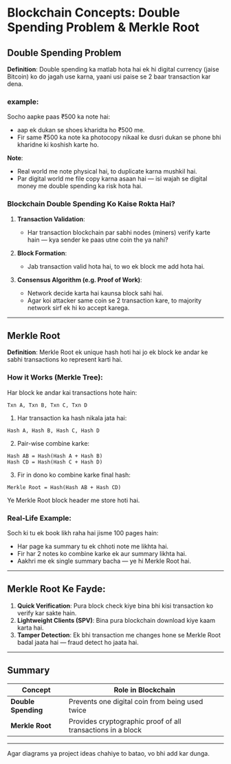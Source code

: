 # Blockchain Concepts: Double Spending Problem & Merkle Root

## Double Spending Problem

**Definition**:
Double spending ka matlab hota hai ek hi digital currency (jaise Bitcoin) ko do jagah use karna, yaani usi paise se 2 baar transaction kar dena.

### example:

Socho aapke paas ₹500 ka note hai:

* aap ek dukan se shoes kharidta ho ₹500 me.
* Fir same ₹500 ka note ka photocopy nikaal ke dusri dukan se phone bhi kharidne ki koshish karte ho.

**Note**:

* Real world me note physical hai, to duplicate karna mushkil hai.
* Par digital world me file copy karna asaan hai — isi wajah se digital money me double spending ka risk hota hai.

### Blockchain Double Spending Ko Kaise Rokta Hai?

1. **Transaction Validation**:

   * Har transaction blockchain par sabhi nodes (miners) verify karte hain — kya sender ke paas utne coin the ya nahi?
2. **Block Formation**:

   * Jab transaction valid hota hai, to wo ek block me add hota hai.
3. **Consensus Algorithm (e.g. Proof of Work)**:

   * Network decide karta hai kaunsa block sahi hai.
   * Agar koi attacker same coin se 2 transaction kare, to majority network sirf ek hi ko accept karega.

---

## Merkle Root

**Definition**:
Merkle Root ek unique hash hoti hai jo ek block ke andar ke sabhi transactions ko represent karti hai.

### How it Works (Merkle Tree):

Har block ke andar kai transactions hote hain:

```
Txn A, Txn B, Txn C, Txn D
```

1. Har transaction ka hash nikala jata hai:

```
Hash A, Hash B, Hash C, Hash D
```

2. Pair-wise combine karke:

```
Hash AB = Hash(Hash A + Hash B)
Hash CD = Hash(Hash C + Hash D)
```

3. Fir in dono ko combine karke final hash:

```
Merkle Root = Hash(Hash AB + Hash CD)
```

Ye Merkle Root block header me store hoti hai.

### Real-Life Example:

Soch ki tu ek book likh raha hai jisme 100 pages hain:

* Har page ka summary tu ek chhoti note me likhta hai.
* Fir har 2 notes ko combine karke ek aur summary likhta hai.
* Aakhri me ek single summary bacha — ye hi Merkle Root hai.

---

##  Merkle Root Ke Fayde:

1. **Quick Verification**: Pura block check kiye bina bhi kisi transaction ko verify kar sakte hain.
2. **Lightweight Clients (SPV)**: Bina pura blockchain download kiye kaam karta hai.
3. **Tamper Detection**: Ek bhi transaction me changes hone se Merkle Root badal jaata hai — fraud detect ho jaata hai.

---

## Summary

| Concept             | Role in Blockchain                                          |
| ------------------- | ----------------------------------------------------------- |
| **Double Spending** | Prevents one digital coin from being used twice             |
| **Merkle Root**     | Provides cryptographic proof of all transactions in a block |

---

Agar diagrams ya project ideas chahiye to batao, vo bhi add kar dunga.
